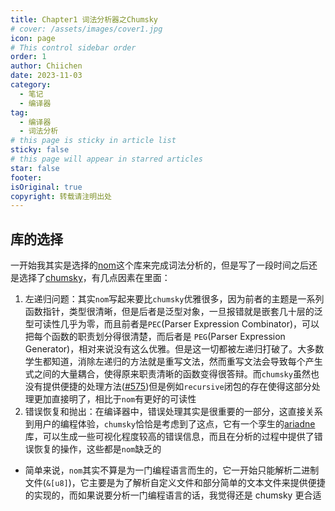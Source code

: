 ```yaml
---
title: Chapter1 词法分析器之Chumsky
# cover: /assets/images/cover1.jpg
icon: page
# This control sidebar order
order: 1
author: Chiichen
date: 2023-11-03
category:
  - 笔记
  - 编译器
tag:
  - 编译器
  - 词法分析
# this page is sticky in article list
sticky: false
# this page will appear in starred articles
star: false
footer:
isOriginal: true
copyright: 转载请注明出处
---
```


## 库的选择

一开始我其实是选择的[nom](https://docs.rs/nom/7.1.3/nom/index.html)这个库来完成词法分析的，但是写了一段时间之后还是选择了[chumsky](https://docs.rs/chumsky/1.0.0-alpha.6/chumsky/index.html)，有几点因素在里面：

1. 左递归问题：其实`nom`写起来要比`chumsky`优雅很多，因为前者的主题是一系列函数指针，类型很清晰，但是后者是泛型对象，一旦报错就是嵌套几十层的泛型可读性几乎为零，而且前者是`PEC`(Parser Expression Combinator)，可以把每个函数的职责划分得很清楚，而后者是 `PEG`(Parser Expression Generator)，相对来说没有这么优雅。但是这一切都被左递归打破了。大多数学生都知道，消除左递归的方法就是重写文法，然而重写文法会导致每个产生式之间的大量耦合，使得原来职责清晰的函数变得很答辩。而`chumsky`虽然也没有提供便捷的处理方法([#575](https://github.com/zesterer/chumsky/discussions/575))但是例如`recursive`闭包的存在使得这部分处理更加直接明了，相比于`nom`有更好的可读性
2. 错误恢复和抛出：在编译器中，错误处理其实是很重要的一部分，这直接关系到用户的编程体验，`chumsky`恰恰是考虑到了这点，它有一个孪生的[ariadne](https://github.com/zesterer/ariadne)库，可以生成一些可视化程度较高的错误信息，而且在分析的过程中提供了错误恢复的操作，这些都是`nom`缺乏的

- 简单来说，`nom`其实不算是为一门编程语言而生的，它一开始只能解析二进制文件(`&[u8]`)，它主要是为了解析自定义文件和部分简单的文本文件来提供便捷的实现的，而如果说要分析一门编程语言的话，我觉得还是 chumsky 更合适
